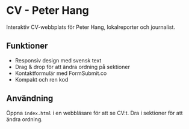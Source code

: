 # CV - Peter Hang

Interaktiv CV-webbplats för Peter Hang, lokalreporter och journalist.

## Funktioner
- Responsiv design med svensk text
- Drag & drop för att ändra ordning på sektioner
- Kontaktformulär med FormSubmit.co
- Kompakt och ren kod

## Användning
Öppna `index.html` i en webbläsare för att se CV:t. Dra i sektioner för att ändra ordning.

